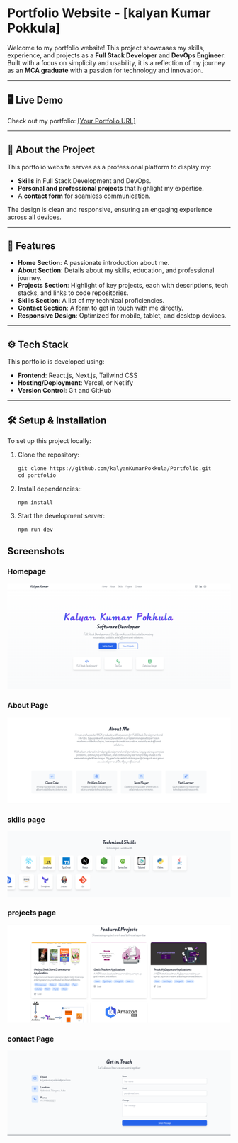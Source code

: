# Portfolio Website - [kalyan Kumar Pokkula]

Welcome to my portfolio website! This project showcases my skills, experience, and projects as a **Full Stack Developer** and **DevOps Engineer**. Built with a focus on simplicity and usability, it is a reflection of my journey as an **MCA graduate** with a passion for technology and innovation.

---

## 🖥️ Live Demo

Check out my portfolio: [\[Your Portfolio URL\]](https://kalyankumarpokkula.vercel.app/)

---

## 📖 About the Project

This portfolio website serves as a professional platform to display my:

- **Skills** in Full Stack Development and DevOps.
- **Personal and professional projects** that highlight my expertise.
- A **contact form** for seamless communication.

The design is clean and responsive, ensuring an engaging experience across all devices.

---

## 🚀 Features

- **Home Section**: A passionate introduction about me.
- **About Section**: Details about my skills, education, and professional journey.
- **Projects Section**: Highlight of key projects, each with descriptions, tech stacks, and links to code repositories.
- **Skills Section**: A list of my technical proficiencies.
- **Contact Section**: A form to get in touch with me directly.
- **Responsive Design**: Optimized for mobile, tablet, and desktop devices.

---

## ⚙️ Tech Stack

This portfolio is developed using:

- **Frontend**: React.js, Next.js, Tailwind CSS
- **Hosting/Deployment**: Vercel, or Netlify
- **Version Control**: Git and GitHub

---

## 🛠️ Setup & Installation

To set up this project locally:

1. Clone the repository:
   ```
   git clone https://github.com/kalyanKumarPokkula/Portfolio.git
   cd portfolio
   ```
2. Install dependencies::
   ```
   npm install
   ```
3. Start the development server:
   ```
   npm run dev
   ```

## Screenshots

### Homepage

![Homepage Screenshot](pics/homepage.png)

### About Page

![About Screenshot](pics/aboutpage.png)

### skills page

![skills Screenshot](pics/skillspage.png)

### projects page

![projects page](pics/projects.png)

### contact Page

![Contact page](pics/contactpage.png)
